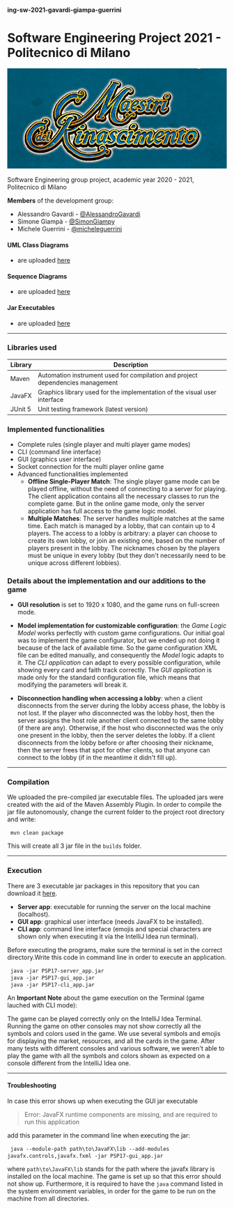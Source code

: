 #### ing-sw-2021-gavardi-giampa-guerrini
# Software Engineering Project 2021 - Politecnico di Milano

![logo](src/main/resources/logo.png)

Software Engineering group project, academic year 2020 - 2021, Politecnico di Milano

__Members__ of the development group:
* Alessandro Gavardi - [@AlessandroGavardi](https://github.com/AlessandroGavardi)
* Simone Giampà - [@SimonGiampy](https://github.com/SimonGiampy)
* Michele Guerrini - [@micheleguerrini](https://github.com/micheleguerrini)

#### UML Class Diagrams

- are uploaded [here](https://github.com/SimonGiampy/ing-sw-2021-gavardi-giampa-guerrini/tree/main/deliverables/UML/Final)

#### Sequence Diagrams 

- are uploaded [here](https://github.com/SimonGiampy/ing-sw-2021-gavardi-giampa-guerrini/tree/main/deliverables/Sequence%20Diagrams)

#### Jar Executables

- are uploaded [here](https://github.com/SimonGiampy/ing-sw-2021-gavardi-giampa-guerrini/tree/main/deliverables/JARs)

-------

### Libraries used

Library | Description
--------|------------
Maven | Automation instrument used for compilation and project dependencies management
JavaFX | Graphics library used for the implementation of the visual user interface
JUnit 5 | Unit testing framework (latest version)

### Implemented functionalities

* Complete rules (single player and multi player game modes)
* CLI (command line interface)
* GUI (graphics user interface)
* Socket connection for the multi player online game
* Advanced functionalities implemented
    * **Offline Single-Player Match**: The single player game mode can be played offline, without the need of connecting to a server for playing.
        The client application contains all the necessary classes to run the complete game. But in the online game mode, only the 
        server application has full access to the game logic model.
    * **Multiple Matches**: The server handles multiple matches at the same time. Each match is managed by a lobby, that can
        contain up to 4 players. The access to a lobby is arbitrary: a player can choose to create its own lobby, or
        join an existing one, based on the number of players present in the lobby. The nicknames chosen by the players
        must be unique in every lobby (but they don't necessarily need to be unique across different lobbies).

### Details about the implementation and our additions to the game

* __GUI resolution__ is set to 1920 x 1080, and the game runs on full-screen mode.
  
* __Model implementation for customizable configuration__: the _Game Logic Model_ works perfectly with custom game configurations.
        Our initial goal was to implement the game configurator, but we ended up not doing it because of the lack of available time.
        So the game configuration XML file can be edited manually, and consequently the _Model_ logic adapts to it.
        The _CLI application_ can adapt to every possible configuration, while showing every card and faith track correctly.
        The _GUI application_ is made only for the standard configuration file, which means that modifying the parameters
        will break it.
  
* __Disconnection handling when accessing a lobby__: when a client disconnects from the server during the lobby access phase,
        the lobby is not lost. If the player who disconnected was the lobby host, then the server assigns the host role
        another client connected to the same lobby (if there are any). Otherwise, if the host who disconnected was the only 
        one present in the lobby, then the server deletes the lobby. If a client disconnects from the lobby before or after 
        choosing their nickname, then the server frees that spot for other clients, so that anyone can connect to the lobby 
        (if in the meantime it didn't fill up).

-------

### Compilation

We uploaded the pre-compiled jar executable files. The uploaded jars were created with the aid of the Maven Assembly Plugin.
In order to compile the jar file autonomously, change the current folder to the project root directory and write:
```shell
 mvn clean package
```
This will create all 3 jar file in the `builds` folder.

-------

### Execution

There are 3 executable jar packages in this repository that you can download it [here](https://github.com/SimonGiampy/ing-sw-2021-gavardi-giampa-guerrini/tree/main/deliverables/JARs).
* __Server app__: executable for running the server on the local machine (localhost).
* __GUI app__: graphical user interface (needs JavaFX to be installed).
* __CLI app__: command line interface (emojis and special characters are shown only when executing it via the IntelliJ Idea run terminal).

Before executing the programs, make sure the terminal is set in the correct directory.Write this code in command line
in order to execute an application.
```shell
 java -jar PSP17-server_app.jar
 java -jar PSP17-gui_app.jar
 java -jar PSP17-cli_app.jar
```

An __Important Note__ about the game execution on the Terminal (game lauched with CLI mode):

The game can be played correctly only on the IntelliJ Idea Terminal. Running the game on other consoles may not show correctly all the symbols and colors used in the game. We use several symbols and emojis for displaying the market, resources, and all the cards in the game. After many tests with different consoles and various software, we weren't able to play the game with all the symbols and colors shown as expected on a console different from the IntelliJ Idea one. 

-------

#### Troubleshooting

In case this error shows up when executing the GUI jar executable
> Error: JavaFX runtime components are missing, and are required to run this application

add this parameter in the command line when executing the jar:
```shell
 java --module-path path\to\JavaFX\lib --add-modules javafx.controls,javafx.fxml -jar PSP17-gui_app.jar
```
where `path\to\JavaFX\lib` stands for the path where the javafx library is installed on the local machine.
The game is set up so that this error should not show up. 
Furthermore, it is required to have the `java` command listed in the system environment variables, in order for the game to be run on the machine from all directories.
